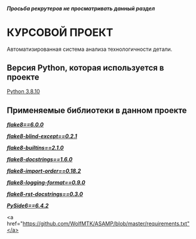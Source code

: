 <h5>Просьба рекрутеров не просматривать данный раздел<h5>

<h1>КУРСОВОЙ ПРОЕКТ</h1>
<p>Автоматизированная система анализа технологичности детали.</p>

<h2>Версия Python, которая используется в проекте</h2>
<a href="https://www.python.org/downloads/release/python-3810/">Python 3.8.10</a>

<h2>Применяемые библиотеки в данном проекте</h2>
<p><b><i><u>flake8==6.0.0</u></i></b></p>
<p><b><i><u>flake8-blind-except==0.2.1</u></i></b></p>
<p><b><i><u>flake8-builtins==2.1.0</u></i></b></p>
<p><b><i><u>flake8-docstrings==1.6.0</u></i></b></p>
<p><b><i><u>flake8-import-order==0.18.2</u></i></b></p>
<p><b><i><u>flake8-logging-format==0.9.0</u></i></b></p>
<p><b><i><u>flake8-rst-docstrings==0.3.0</u></i></b></p>
<p><b><i><u>PySide6==6.4.2</u></i></b></p>

<a href="https://github.com/WolfMTK/ASAMP/blob/master/requirements.txt"</a>
